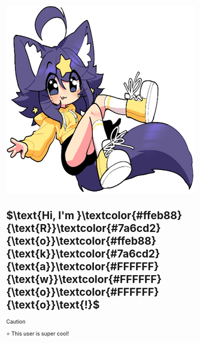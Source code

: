 <div align="left">
  <img src="https://raw.githubusercontent.com/Rokawoo/Rokawoo/main/SuperiorMari.png" alt="Rokawoo" height="500"/>
  <h1>$\text{Hi, I'm }\textcolor{#ffeb88}{\text{R}}\textcolor{#7a6cd2}{\text{o}}\textcolor{#ffeb88}{\text{k}}\textcolor{#7a6cd2}{\text{a}}\textcolor{#FFFFFF}{\text{w}}\textcolor{#FFFFFF}{\text{o}}\textcolor{#FFFFFF}{\text{o}}\text{!}$</h1>
</div>

> [!CAUTION]
> ⭐ This user is super cool!
